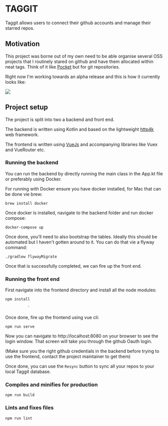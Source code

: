 # TAGGIT

Taggit allows users to connect their github accounts and manage their starred repos.

## Motivation

This project was borne out of my own need to be able organise several OSS projects that I routinely stared on github and have them allocated within neat tags. Think of it like [Pocket](https://getpocket.com/) but for git repositories.

Right now I'm working towards an alpha release and this is how it currently looks like:

![](./assets/taggit_screenshot.png)

## Project setup

The project is split into two a backend and front end. 

The backend is written using Kotlin and based on the lightweight [http4k](https://github.com/http4k/http4k) web framework.

The frontend is written using [VueJs](https://vuejs.org/) and accompanying libraries like Vuex and VueRouter etc.

### Running the backend

You can run the backend by directly running the main class in the App.kt file or preferably using Docker.

For running with Docker ensure you have docker installed, for Mac that can be done vie brew:

```shell script
brew install docker
```

Once docker is installed, navigate to the backend folder and run docker compose:

```shell script
docker-compose up
```


Once done, you'll need to also bootstrap the tables. Ideally this should be automated but I haven't gotten around to it. You can do that vie a flyway command:

```shell script
./gradlew flywayMigrate
```

Once that is successfully completed, we can fire up the front end.

### Running the front end

First navigate into the frontend directory and install all the node modules:

```shell script
npm install
```
              `
Once done, fire up the frontend using vue cli:

```shell script
npm run serve
```

Now you can navigate to http://localhost:8080 on your browser to see the login window. That screen will take you through the github Oauth login.

(Make sure you the right github credentials in the backend before trying to use the frontend, contact the project maintainer to get them)

Once done, you can use the `Resync` button to sync all your repos to your local Taggit database.

### Compiles and minifies for production
```
npm run build
```

### Lints and fixes files
```
npm run lint
```
